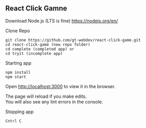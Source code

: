 ## React Click Gamne
Download Node.js (LTS is fine)
https://nodejs.org/en/

Clone Repo
```
git clone https://github.com/gt-webdev/react-click-game.git
cd react-click-game (new repo folder)
cd complete (completed app) or
cd tryit (incomplete app)
```
Starting app
```
npm install
npm start
```
Open [http://localhost:3000](http://localhost:3000) to view it in the browser.

The page will reload if you make edits.<br>
You will also see any lint errors in the console.

Stopping app
```
Cntrl C
```
